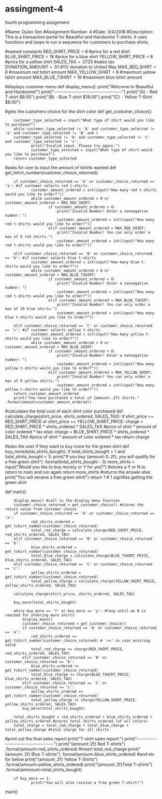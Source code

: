 # assingment-4
fourth programming assignment 

#Name: Dylan Sen
#Assignment Number: 4
#Date: 3/4/2018
#Description: This is a transaction portal for Beautiful and Handsome T-shirts. It uses functions and loops to run a sequence for customers to purchase shirts.

#named constants
RED_SHIRT_PRICE = 8 #price for a red shirt
BLUE_SHIRT_PRICE = 18 #price for a blue shirt
YELLOW_SHIRT_PRICE = 8 #price for a yellow shirt
SALES_TAX = .0725 #sales tax
DONATION_AMOUNT = .01 #1% donation to United Way
MAX_RED_SHIRT = 8 #maximum red tshirt amount
MAX_YELLOW_SHIRT = 8 #maximum yellow tshirt amount
MAX_BLUE_TSHIRT = 19 #maximum blue tshirt amount

#displays customer menu
def display_menu(): 
        print("Welcome to Beautiful and Handsome!")
        print("-----------------------------------")
        print("(A) - Red T-shirt             $8.00")
        print("(B) - Blue T-shirt           $18.00")
        print("(C) - Yellow T-Shirt          $8.00")

#gets the customers choice for the shirt color
def get_customer_choice():

        customer_type_selected = input("What type of shirt would you like to purchase?")
        while customer_type_selected != 'A' and customer_type_selected != 'a' and customer_type_selected != 'B' and \
        customer_type_selected != 'b' and customer_type_selected != 'C' and customer_type_selected != 'c':
                print("Invalid input. Please try again.")
                customer_type_selected = input("What type of shirt would you like to purchase?")
        return customer_type_selected

#asks for user to input the amount of tshirts wanted
def get_tshirt_number(customer_choice_returned):

        if customer_choice_returned == 'A' or customer_choice_returned == 'a': #if customer selects red t-shirts
                customer_amount_ordered = int(input("How many red t-shirts would you like to order?"))
                while customer_amount_ordered < 0 or customer_amount_ordered > MAX_RED_SHIRT:
                        if customer_amount_ordered < 0:
                            print("Invalid Number! Enter a nonnegative number: ")
                            customer_amount_ordered = int(input("How many red t-shirts would you like to order?"))
                        elif customer_amount_ordered > MAX_RED_SHIRT:
                            print("Invalid Number! You can only order a max of 8 red shirts.")
                            customer_amount_ordered = int(input("How many red t-shirts would you like to order?"))
        
        elif customer_choice_returned == 'B' or customer_choice_returned == 'b': #if customer selects blue t-shirts
                customer_amount_ordered = int(input("How many blue t-shirts would you like to order?"))
                while customer_amount_ordered < 0 or customer_amount_ordered > MAX_BLUE_TSHIRT:
                        if customer_amount_ordered < 0:
                            print("Invalid Number! Enter a nonnegative number: ")
                            customer_amount_ordered = int(input("How many red t-shirts would you like to order?"))
                        elif customer_amount_ordered > MAX_BLUE_TSHIRT:
                            print("Invalid Number! You can only order a max of 19 blue shirts.")
                            customer_amount_ordered = int(input("How many blue t-shirts would you like to order?"))
        
        elif customer_choice_returned == 'C' or customer_choice_returned == 'c': #if customer selects yellow t-shirts
                customer_amount_ordered = int(input("How many yellow t-shirts would you like to order?"))
                while customer_amount_ordered < 0 or customer_amount_ordered > MAX_BLUE_SHIRT:
                        if customer_amount_ordered < 0:
                            print("Invalid Number! Enter a nonnegative number: ")
                            customer_amount_ordered = int(input("How many yellow t-shirts would you like to order?"))
                        elif customer_amount_ordered > MAX_YELLOW_SHIRT:
                            print("Invalid Number! You can only order a max of 8 yellow shirts.")
                            customer_amount_ordered = int(input("How many yellow t-shirts would you like to order?"))
        return customer_amount_ordered
        print("You have purchased a total of {amount:.2f} shirts." .format(amount=customer_amount_ordered))

#calculates the total cost of each shirt color purchased
def calculate_charge(shirt_price, shirts_ordered, SALES_TAX):
    if shirt_price == RED_SHIRT_PRICE or shirt_price == YELLOW_SHIRT_PRICE:
        charge = RED_SHIRT_PRICE * shirts_ordered * SALES_TAX #price of shirt * amount of color ordered * tax
    else: 
        charge = BLUE_SHIRT_PRICE * shirts_ordered * SALES_TAX #price of shirt * amount of color ordered * tax
        return charge

#asks the user if they want to buy more for the green shirt
def buy_more(total_shirts_bought):
    if total_shirts_bought > 1 and total_shirts_bought < 3:
        print("If you buy {amount-3:.2f}, you will qualify for a free green shirt") .format(total_shirts_bought - 3)
        more_shirts = input("Would you like to buy more(y or Y for yes?") #stores a Y or N to return to main and run again
        return more_shirts #returns the answer
    else:
        print("You will receive a free green shirt!")
        return 1 # 1 signifies getting the green shirt

def main():

        display_menu() #call to the display menu function
        customer_choice_returned = get_customer_choice() #stores the return value from customer choice
        if customer_choice_returned == 'A' or customer_choice_returned == 'a':
                red_shirts_ordered = get_tshirt_number(customer_choice_returned)
                total_red_charge = calculate_charge(RED_SHIRT_PRICE, red_shirts_ordered, SALES_TAX)
        elif customer_choice_returned == 'B' or customer_choice_returned == 'b':
                blue_shirts_ordered = get_tshirt_number(customer_choice_returned)
                total_blue_charge = calculate_charge(BLUE_TSHIRT_PRICE, blue_shirts_ordered, SALES_TAX)
        elif customer_choice_returned == 'C' or customer_choice_returned == 'c':
                yellow_shirts_ordered = get_tshirt_number(customer_choice_returned)
                total_yellow_charge = calculate_charge(YELLOW_SHIRT_PRICE, yellow_shirts_ordered, SALES_TAX)

        calculate_charge(shirt_price, shirts_ordered, SALES_TAX)

        buy_more(total_shirts_bought)
        
        while buy_more == 'Y' or buy_more == 'y': #loop until an N is reached for ordering more shirts
            display_menu()
            customer_choice_returned = get_customer_choice()
            if customer_choice_returned == 'A' or customer_choice_returned == 'a':
                red_shirts_ordered += get_tshirt_number(customer_choice_returned) # '+=' in case existing value
                total_red_charge += charge(RED_SHIRT_PRICE, red_shirts_ordered, SALES_TAX)
            elif customer_choice_returned == 'B' or customer_choice_returned == 'b':
                blue_shirts_ordered += get_tshirt_number(customer_choice_returned)
                total_blue_charge += charge(BLUE_TSHIRT_PRICE, blue_shirts_ordered, SALES_TAX)
            elif customer_choice_returned == 'C' or customer_choice_returned == 'c':
                yellow_shirts_ordered += get_tshirt_number(customer_choice_returned)
                total_yellow_charge += charge(YELLOW_SHIRT_PRICE, yellow_shirts_ordered, SALES_TAX)
            buy_more(total_shirts_bought)
                    
        total_shirts_bought = red_shirts_ordered + blue_shirts_ordered + yellow_shirts_ordered #stores total shirts ordered (of all colors)
        total_charge = total_red_charge + total_blue_charge + total_yellow_charge #total charge for all shirts
            
#print out the final sales report
        print("T-shirt sales report:")
        print("-----------------------------------")
        print("{amount:.2f} Red T-shirts") .format(amount=red_shirts_ordered) #insert total_red_charge
        print("{amount:.2f} Blue T-shirts") .format(amount=blue_shirts_ordered) #and etc for below
        print("{amount:.2f} Yellow T-Shirts") .format(amount=yellow_shirts_ordered)
        print("{amount:.2f}Total T-shirts") .format(ammount=total_shirts_bought)


        if buy_more == 1:
                print("You will also receive a free green T-shirt!")



main()
